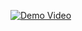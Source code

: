 [![Demo Video](https://img.youtube.com/vi/xUc-GDBdK5Q/maxresdefault.jpg)](https://youtu.be/xUc-GDBdK5Q)
